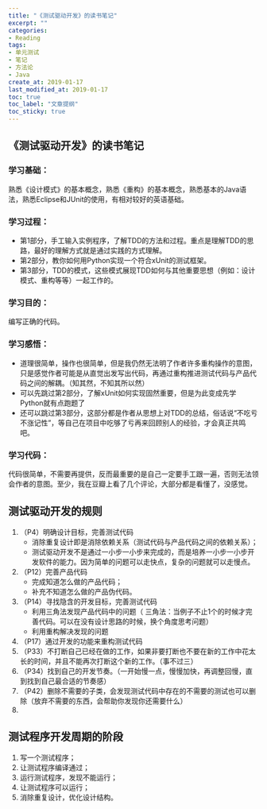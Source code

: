 ```yaml
---
title: "《测试驱动开发》的读书笔记"
excerpt: ""
categories:
- Reading
tags:
- 单元测试
- 笔记
- 方法论
- Java
create_at: 2019-01-17
last_modified_at: 2019-01-17
toc: true
toc_label: "文章提纲"
toc_sticky: true
---
```

## 《测试驱动开发》的读书笔记   
### 学习基础：
熟悉《设计模式》的基本概念，熟悉《重构》的基本概念，熟悉基本的Java语法，熟悉Eclipse和JUnit的使用，有相对较好的英语基础。

### 学习过程：
* 第1部分，手工输入实例程序，了解TDD的方法和过程。重点是理解TDD的思路，最好的理解方式就是通过实践的方式理解。
* 第2部分，教你如何用Python实现一个符合xUnit的测试框架。
* 第3部分，TDD的模式，这些模式展现TDD如何与其他重要思想（例如：设计模式、重构等等）一起工作的。


### 学习目的：
编写正确的代码。

### 学习感悟：
* 道理很简单，操作也很简单，但是我仍然无法明了作者许多重构操作的意图，只是感觉作者可能是从直觉出发写出代码，再通过重构推进测试代码与产品代码之间的解耦。（知其然，不知其所以然）
* 可以先跳过第2部分，了解xUnit如何实现固然重要，但是为此变成先学Python就有点跑题了
* 还可以跳过第3部分，这部分都是作者从思想上对TDD的总结，俗话说“不吃亏不涨记性”，等自己在项目中吃够了亏再来回顾别人的经验，才会真正共鸣吧。

### 学习代码：
代码很简单，不需要再提供，反而最重要的是自己一定要手工跟一遍，否则无法领会作者的意图。至少，我在豆瓣上看了几个评论，大部分都是看懂了，没感觉。

## 测试驱动开发的规则
1. （P4）明确设计目标，完善测试代码
   * 消除重复设计即是消除依赖关系（测试代码与产品代码之间的依赖关系）；
   * 测试驱动开发不是通过一小步一小步来完成的，而是培养一小步一小步开发软件的能力。因为简单的问题可以走快点，复杂的问题就可以走慢点。
2. （P12）完善产品代码
   * 完成知道怎么做的产品代码；
   * 补充不知道怎么做的产品伪代码。
3. （P14）寻找隐含的开发目标，完善测试代码
   * 利用三角法发现产品代码中的问题（ 三角法：当例子不止1个的时候才完善代码。可以在没有设计思路的时候，换个角度思考问题）
   * 利用重构解决发现的问题
4. （P17）通过开发的功能来重构测试代码
5. （P33）不打断自己已经在做的工作，如果非要打断也不要在新的工作中花太长的时间，并且不能再次打断这个新的工作。（事不过三）
6. （P34）找到自己的开发节奏。（一开始慢一点，慢慢加快，再调整回慢，直到找到自己最合适的节奏感）
7. （P42）删除不需要的子类，会发现测试代码中存在的不需要的测试也可以删除（放弃不需要的东西，会帮助你发现你还需要什么）
8. 

## 测试程序开发周期的阶段
1. 写一个测试程序；
2. 让测试程序编译通过；
3. 运行测试程序，发现不能运行；
4. 让测试程序可以运行；
5. 消除重复设计，优化设计结构。